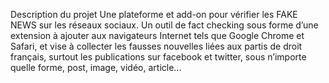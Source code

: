 Description du projet
Une plateforme et add-on pour vérifier les FAKE NEWS sur les réseaux sociaux.
 Un outil de fact checking sous forme d’une extension à ajouter aux navigateurs Internet tels que Google Chrome et Safari,
et vise à collecter les fausses nouvelles liées aux partis de droit français, surtout les publications sur facebook et twitter, 
sous n’importe quelle forme, post, image, vidéo, article...
